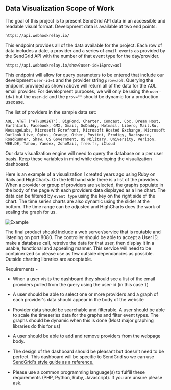 ## Data Visualization Scope of Work

The goal of this project is to present SendGrid API data in an accessible and readable visual format. Development data is available at two end points:

`https://api.webhookrelay.io/`

This endpoint provides all of the data available for the project. Each row of data includes a date, a provider and a series of `email events` as provided by the SendGrid API with the number of that event type for the day/provider. 

`https://api.webhookrelay.io/show?user-id=1&prov=aol`

This endpoint will allow for query parameters to be entered that include our development `user-id=1` and the provider string `prov=aol`. Querying the endpoint provided as shown above will return all of the data for the AOL email provider. For development purposes, we will only be using the `user-id=1` but the `user-id` and the `prov=""` should be dynamic for a production usecase.  

The list of providers in the sample data set: 

```
AOL, AT&T ("AT\u0026T"), BigPond, Charter, Comcast, Cox, Dream Host, EarthLink, Facebook, GMX, Gmail, GoDaddy, Hotmail, Libero, Mail.Ru, MessageLabs, Microsoft Forefront, Microsoft Hosted Exchange, Microsoft Outlook Live, Optus, Orange, Other, Postini, Prodigy, Rackspace, RoadRunner, Shaw, US Government, US Military, University, Verizon, WEB.DE, Yahoo, Yandex, ZohoMail, free.fr, iCloud
```

Our data visualization engine will need to query the database on a per user basis. Keep these variables in mind while developing the visualization dashboard. 

Here is an example of a visualization I created years ago using Ruby on Rails and HighCharts. On the left hand side there is a list of the providers. When a provider or group of providers are selected, the graphs populate in the body of the page with each providers data displayed as a line chart. The data can be filtered by `event type` using the key on the right side of the chart. The time series charts are also dynamic using the slider at the bottom. The time range can be adjusted and HighCharts does the work of scaling the graph for us. 

![Example](https://camo.githubusercontent.com/8b305889af926a5ae55c219716e0fb65f3bbcc5d/68747470733a2f2f73332d75732d776573742d312e616d617a6f6e6177732e636f6d2f73672d73746174732d6173736574732f53696d706c794d61696c5374617469737469637350726f7669646572732e706e67)


The final product should include a web server/service that is routable and listening on port 8080. The controller should be able to accept a User ID, make a database call, retreive the data for that user, then display it in a usable, functional and appealing manner. This service will need to be containerized so please use as few outside dependancies as possible. Outside charting libraries are acceptable. 

Requirements - 

- When a user visits the dashboard they should see a list of the email providers pulled from the query using the user-id (in this case `1`)

- A user should be able to select one or more providers and a graph of each provider's data should appear in the body of the website

- Provider data should be searchable and filterable. A user should be able to scale the timeseries data for the graphs and filter event types. The graphs should be dynamic when this is done (Most major graphing libraries do this for us)

- A user should be able to add and remove providers from the webpage body. 

- The design of the dashboard should be pleasant but doesn't need to be perfect. This dashboard will be specific to SendGrid so we can use [SendGrid's style guide as a reference.](https://styleguide.sendgrid.com/index.html)

- Please use a common programming language(s) to fulfill these requirements (PHP, Python, Ruby, Javascript). If you are unsure please ask. 